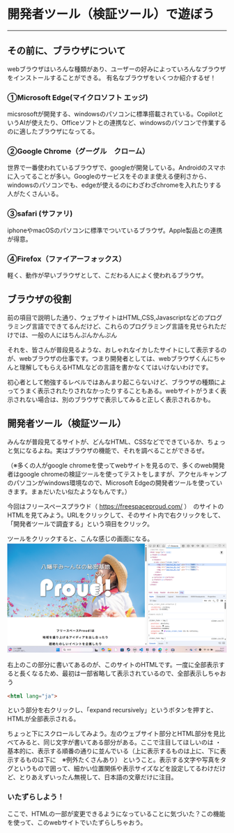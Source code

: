 # 開発者ツール（検証ツール）で遊ぼう
***

## その前に、ブラウザについて
webブラウザはいろんな種類があり、ユーザーの好みによっていろんなブラウザをインストールすることができる。
有名なブラウザをいくつか紹介するぜ！
### ①Microsoft Edge(マイクロソフト エッジ)
micsrosoftが開発する、windowsのパソコンに標準搭載されている。CopilotというAIが使えたり、Officeソフトとの連携など、windowsのパソコンで作業するのに適したブラウザになってる。
### ②Google Chrome（グーグル　クローム）
世界で一番使われているブラウザで、googleが開発している。Androidのスマホに入ってることが多い。Googleのサービスをそのまま使える便利さから、windowsのパソコンでも、edgeが使えるのにわざわざchromeを入れたりする人がたくさんいる。
### ③safari (サファリ)
iphoneやmacOSのパソコンに標準でついているブラウザ。Apple製品との連携が得意。
### ④Firefox（ファイアーフォックス）
軽く、動作が早いブラウザとして、こだわる人によく使われるブラウザ。


## ブラウザの役割
前の項目で説明した通り、ウェブサイトはHTML,CSS,Javascriptなどのプログラミング言語でできてるんだけど、これらのプログラミング言語を見せられただけでは、一般の人にはちんぷんかんぷん

それを、皆さんが普段見るような、おしゃれなイカしたサイトにして表示するのが、webブラウザの仕事です。つまり開発者としては、webブラウザくんにちゃんと理解してもらえるHTMLなどの言語を書かなくてはいけないわけです。

初心者として勉強するレベルではあんまり起こらないけど、ブラウザの種類によってうまく表示されたりされなかったりすることもある。webサイトがうまく表示されない場合は、別のブラウザで表示してみると正しく表示されるかも。

## 開発者ツール（検証ツール）
みんなが普段見てるサイトが、どんなHTML、CSSなどでできているか、ちょっと気になるよね。実はブラウザの機能で、それを調べることができるぜ。

（※多くの人がgoogle chromeを使ってwebサイトを見るので、多くのweb開発者はgoogle chromeの検証ツールを使ってテストをしますが、アクセルキャンプのパソコンがwindows環境なので、Microsoft Edgeの開発者ツールを使っていきます。まぁだいたい似たようなもんです。）

今回はフリースペースプラウド（ https://freespaceproud.com/ ）　のサイトのHTMLを見てみよう。URLをクリックして、そのサイト内で右クリックをして、「開発者ツールで調査する」という項目をクリック。

ツールをクリックすると、こんな感じの画面になる。
![alt text](image-3.png)

右上のこの部分に書いてあるのが、このサイトのHTMLです。一度に全部表示すると長くなるため、最初は一部省略して表示されているので、全部表示しちゃおう　
```html
<html lang="ja">
```
という部分を右クリックし、「expand recursively」というボタンを押すと、HTMLが全部表示される。

ちょっと下にスクロールしてみよう。左のウェブサイト部分とHTML部分を見比べてみると、同じ文字が書いてある部分がある。ここで注目してほしいのは
・基本的に、表示する順番の通りに並んでいる（上に表示するものは上に、下に表示するものは下に　※例外たくさんあり）
ということ。表示する文字や写真をタグというもので囲って、細かい位置関係や表示サイズなどを設定してるわけだけど、とりあえずいったん無視して、日本語の文章だけに注目。

### いたずらしよう！

ここで、HTMLの一部が変更できるようになっていることに気づいた？この機能を使って、このwebサイトでいたずらしちゃおう。



